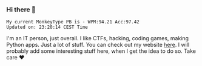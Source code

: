 ### Hi there 👋
<!-- PB START -->
```
My current MonkeyType PB is - WPM:94.21 Acc:97.42
Updated on: 23:20:14 CEST Time
```
<!-- PB END -->
I'm an IT person, just overall. I like CTFs, hacking, coding games, making Python apps. Just a lot of stuff.
You can check out my website [here](https://skill3472.github.io/).
I will probably add some interesting stuff here, when I get the idea to do so. Take care ❤️
